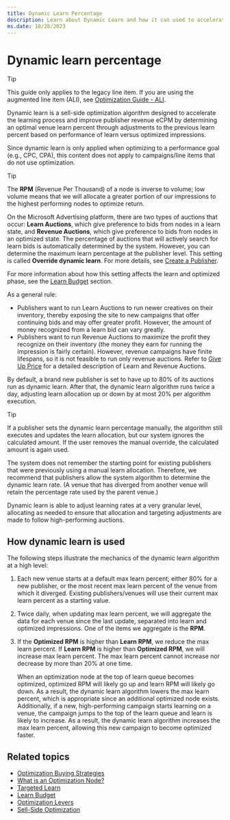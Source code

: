 ```yaml
---
title: Dynamic Learn Percentage
description: Learn about Dynamic Learn and how it can used to accelerate the learning process and improve publisher revenue eCPM. This page lists steps to show how dynamic learn is used. 
ms.date: 10/28/2023
---
```



# Dynamic learn percentage

> [!TIP]
> This guide only applies to the legacy line item. If you are using the augmented line item (ALI), see [Optimization Guide - ALI](optimization-guide-ali.md).

Dynamic learn is a sell-side optimization algorithm designed to accelerate the learning process and improve publisher revenue eCPM by determining an optimal venue learn percent through adjustments to the previous learn percent based on performance of learn versus optimized impressions.

Since dynamic learn is only applied when optimizing to a performance goal (e.g., CPC, CPA), this content does not apply to campaigns/line items that do not use optimization.

> [!TIP]
> The **RPM** (Revenue Per Thousand) of a node is inverse to volume; low volume means that we will allocate a greater portion of our impressions to the highest performing nodes to optimize return.

On the Microsoft Advertising platform, there are two types of auctions that occur: **Learn Auctions**, which give preference to bids from nodes in a learn state, and **Revenue Auctions**, which give preference to bids from nodes in an optimized state. The percentage of auctions that will actively search for learn bids is automatically determined by the system. However, you can determine the maximum learn percentage at the publisher level. This setting is called **Override dynamic learn**. For more details, see [Create a Publisher](create-a-publisher.md).

For more information about how this setting affects the learn and optimized phase, see the [Learn Budget](learn-budget.md) section.

As a general rule:

- Publishers want to run Learn Auctions to run newer creatives on their inventory, thereby exposing the site to new campaigns that offer continuing bids and may offer greater profit. However, the amount of money recognized from a learn bid can vary greatly.
- Publishers want to run Revenue Auctions to maximize the profit they recognize on their inventory (the money they earn for running the impression is fairly certain). However, revenue campaigns have finite lifespans, so it is not feasible to run only revenue auctions. Refer to [Give Up Price](give-up-price.md) for a detailed description of Learn and Revenue Auctions.

By default, a brand new publisher is set to have up to 80% of its auctions run as dynamic learn. After that, the dynamic learn algorithm runs twice a day, adjusting learn allocation up or down by at most 20% per algorithm execution.

> [!TIP]
> If a publisher sets the dynamic learn percentage manually, the algorithm still executes and updates the learn allocation, but our system ignores the calculated amount. If the user removes the manual override, the calculated amount is again used.

The system does not remember the starting point for existing publishers that were previously using a manual learn allocation. Therefore, we recommend that publishers allow the system algorithm to determine the dynamic learn rate. (A venue that has diverged from another venue will retain the percentage rate used by the parent venue.)

Dynamic learn is able to adjust learning rates at a very granular level, allocating as needed to ensure that allocation and targeting adjustments are made to follow high-performing auctions.

## How dynamic learn is used

The following steps illustrate the mechanics of the dynamic learn algorithm at a high level:

1. Each new venue starts at a default max learn percent; either 80% for a new publisher, or the most recent max learn percent of the venue from which it diverged. Existing publishers/venues will use their current max learn percent as a starting value.

1. Twice daily, when updating max learn percent, we will aggregate the data for each venue since the last update, separated into learn and optimized impressions. One of the items we aggregate is the **RPM**.

1. If the **Optimized RPM** is higher than **Learn RPM**, we reduce the max learn percent. If **Learn RPM** is higher than **Optimized RPM**, we will increase max learn percent. The max learn percent cannot increase nor decrease by more than 20% at one time.

    When an optimization node at the top of learn queue becomes optimized, optimized RPM will likely go up and learn RPM will likely go down. As a result, the dynamic learn algorithm lowers the max learn percent, which is appropriate since an additional optimized node exists. Additionally, if a new, high-performing campaign starts learning on a venue, the campaign jumps to the top of the learn queue and learn is likely to increase. As a result, the dynamic learn algorithm increases the max learn percent, allowing this new campaign to become optimized faster.

## Related topics

- [Optimization Buying Strategies](optimization-buying-strategies.md)
- [What is an Optimization Node?](what-is-an-optimization-node.md)
- [Targeted Learn](targeted-learn.md)
- [Learn Budget](learn-budget.md)
- [Optimization Levers](optimization-levers.md)
- [Sell-Side Optimization](sell-side-optimization.md)